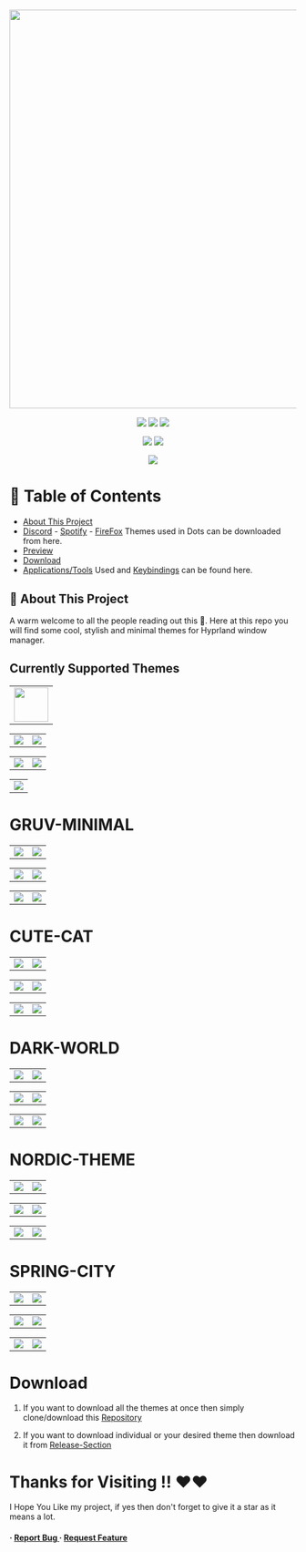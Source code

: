 <h3 align="center">
	<img src="https://github.com/MrVivekRajan/Hypr-Dots/assets/85994908/f8ad6dad-cfbf-4d50-9442-d1a07fbf8e2f" width="700"/><br/>
</h3>

<p align="center">
    <a href="https://github.com/MrVivekRajan/Hypr-Dots/stargazers"><img src="https://img.shields.io/github/stars/MrVivekRajan/Hypr-Dots?colorA=32302f&colorB=458588&style=for-the-badge"></a>
     <a href="https://github.com/MrVivekRajan/Hypr-Dots/contributors"><img src="https://img.shields.io/github/contributors/MrVivekRajan/Hypr-Dots?colorA=32302f&colorB=8651BB&style=for-the-badge"></a>
     <a = href="https://hyprland.org">
            <img src="https://img.shields.io/badge/Arch-Hyprland-blue.svg?style=for-the-badge&labelColor=32302f&logo=&logoColor=black&color=689d6a"></a> 
</p>

 <p align="center"> 
   <a = href="https://youtube.com/@vivek8528?si=WAJ7pkO-3sXl03h5">
            <img src="https://img.shields.io/badge/Youtube-Video-red.svg?style=for-the-badge&labelColor=32302f&color=fb4934"></a> 
   <a href="https://github.com/MrVivekRajan/Hypr-Dots/issues"><img src="https://img.shields.io/github/issues/MrVivekRajan/Hypr-Dots?colorA=32302f&colorB=eebd35&style=for-the-badge"></a>
</p>

<p align="center">
    <a href="https://github.com/MrVivekRajan/Hypr-Dots/blob/main/LICENSE">
        <img src="https://img.shields.io/static/v1.svg?style=for-the-badge&label=License&message=GNU&colorA=32302f&colorB=b16286&logo=unlicense&logoColor=b16286&"/></a>  
</p>

# :notebook_with_decorative_cover: Table of Contents

- [About This Project](#star2-about-the-project)
- [Discord](https://github.com/developer-vivek/Discord-Themes/) - [Spotify](https://github.com/developer-vivek/Spotify-Themes) - [FireFox](https://github.com/Haruzona/penguinFox)  Themes used in Dots can be downloaded from here.
- [Preview](#GRUV-MINIMAL)
- [Download](#Download)
- [Applications/Tools](https://github.com/MrVivekRajan/Hypr-Dots/wiki) Used and [Keybindings](https://github.com/MrVivekRajan/Hypr-Dots/wiki/Keybindings) can be found here.
 

## :star2: About This Project
A warm welcome to all the people reading out this 🤗. Here at this repo you will find some cool, stylish and minimal themes for Hyprland window manager.

## Currently Supported Themes
<div align="center"><table>
<td><img width="60" src="https://www.shareicon.net/data/2016/02/07/281237_theme_512x512.png"/></td>
</table></div>

<div align="center"><table>
<tr><td><a href="https://github.com/MrVivekRajan/Hypr-Dots/tree/main/Gruvminimal"><img src="https://img.shields.io/badge/Gruv-Minimal-yellow.svg?style=for-the-badge&labelColor=458588&color=689d6a"/></a></td>
  
<td><a href="https://github.com/MrVivekRajan/Hypr-Dots/tree/main/Dark-World"><img src="https://img.shields.io/badge/Dark-World-black.svg?style=for-the-badge&labelColor=FFB900&color=282828"/></a></td></tr>
</table></div>

<div align="center"><table>
<tr><td><a href="https://github.com/MrVivekRajan/Hypr-Dots/tree/main/Spring-City"><img src="https://img.shields.io/badge/Spring-City-blue.svg?style=for-the-badge&labelColor=5677fc&color=b95cb9"/></a></td>
  
<td><a href="https://github.com/MrVivekRajan/Hypr-Dots/tree/main/CuteCat"><img src="https://img.shields.io/badge/Cute-Cat-golden.svg?style=for-the-badge&labelColor=073259&color=1D6682"/></a></td></tr>
</table></div>

<div align="center"><table>
<td><a href="https://github.com/MrVivekRajan/Hypr-Dots/tree/main/Nordic"><img src="https://img.shields.io/badge/Nord-Theme-blue.svg?style=for-the-badge&labelColor=2e3440&color=5e81ac"/></a></td>
</table></div>

# GRUV-MINIMAL
<div align="center"><table>
<tr><td><img src="https://github.com/user-attachments/assets/90b0970e-7910-49e5-8947-cfc7171ebd81"/></td>
<td><img src="https://github.com/user-attachments/assets/c6072fbf-edeb-45ef-a3f6-bb975cd6e8db"/></td></tr>
</table></div>

<div align="center"><table>
<tr><td><img src="https://github.com/user-attachments/assets/f4d43ded-c184-4fce-964c-ad577a9696bd"/></td>
<td><img src="https://github.com/user-attachments/assets/6cd15dfa-a43b-4424-a58d-88b1ef7148c3"/></td></tr>
</table></div>

<div align="center"><table>
<tr><td><img src="https://github.com/user-attachments/assets/d3616262-9df3-492c-8d3e-bcf5677064db"/></td>
<td><img src="https://github.com/user-attachments/assets/1c3860e7-0d7e-4fae-b594-7e16a63144bb"/></td></tr>
</table></div>

# CUTE-CAT
<div align="center"><table>
<tr><td><img src="https://github.com/user-attachments/assets/cb3006bd-b732-4316-87b7-9b1898078e17"/></td>
<td><img src="https://github.com/MrVivekRajan/Hypr-Dots/blob/main/Assets/Cute-2.gif?raw=true"/></td></tr>
</table></div>

<div align="center"><table>
<tr><td><img src="https://github.com/MrVivekRajan/Hypr-Dots/blob/main/Assets/Cute-3.gif?raw=true"/></td>
<td><img src="https://github.com/MrVivekRajan/Hypr-Dots/blob/main/Assets/Cute-4.gif"/></td></tr>
</table></div>

<div align="center"><table>
<tr><td><img src="https://github.com/MrVivekRajan/Hypr-Dots/blob/main/Assets/Cute-5.png?raw=true"/></td>
<td><img src="https://github.com/MrVivekRajan/Hypr-Dots/blob/main/Assets/Cute-6.gif?raw=true"/></td></tr>
</table></div>

# DARK-WORLD
<div align="center"><table>
<tr><td><img src="https://github.com/user-attachments/assets/eb9de7a8-ce29-45fc-9b73-b93c8e7c8fac"/></td>
<td><img src="https://github.com/user-attachments/assets/2a1e8e52-4bc0-407a-9df4-bc7f37dcf36c"/></td></tr>
</table></div>

<div align="center"><table>
<tr><td><img src="https://github.com/user-attachments/assets/565bab92-3ad7-4d8d-8dfe-9bf1ae9d6fb4"/></td>
<td><img src="https://github.com/user-attachments/assets/6cea034d-fa89-434a-987f-2f4a1df05510"/></td></tr>
</table></div>

<div align="center"><table>
<tr><td><img src="https://github.com/user-attachments/assets/54539710-43e4-4b51-8417-5dc049178772"/></td>
<td><img src="https://github.com/user-attachments/assets/a151e3a4-886c-4950-833e-2f682b872807"/></td></tr>
</table></div>

# NORDIC-THEME
<div align="center"><table>
<tr><td><img src="https://github.com/user-attachments/assets/bd5f9f6c-92b2-427a-81ad-45ec020c2b8b"/></td>
<td><img src="https://github.com/user-attachments/assets/6230ea8c-10da-4f7e-a03e-8a4755801164"/></td></tr>
</table></div>

<div align="center"><table>
<tr><td><img src="https://github.com/user-attachments/assets/d34e349f-bfd9-405c-94be-a082e942424a"/></td>
<td><img src="https://github.com/user-attachments/assets/c8489303-09f8-4391-a1b2-8b0d93ef1a9f"/></td></tr>
</table></div>

<div align="center"><table>
<tr><td><img src="https://github.com/user-attachments/assets/481cbfe9-742d-454b-b4e8-a490dc3b1d63"/></td>
<td><img src="https://github.com/user-attachments/assets/11275f96-c27c-49c0-ba35-15606e9444f4"/></td></tr>
</table></div>

# SPRING-CITY
<div align="center"><table>
<tr><td><img src="https://github.com/user-attachments/assets/364f3e9c-a903-4b93-96b5-445027df1c74"/></td>
<td><img src="https://github.com/user-attachments/assets/55d17a05-d844-4ee9-9c8f-50e1d1cf6466"/></td></tr>
</table></div>

<div align="center"><table>
<tr><td><img src="https://github.com/user-attachments/assets/5d8aafde-70ec-4a80-9bbc-0f62679c5ff9"/></td>
<td><img src="https://github.com/user-attachments/assets/ab663081-e6bb-4a3e-8476-659cd424b450"/></td></tr>
</table></div>

<div align="center"><table>
<tr><td><img src="https://github.com/user-attachments/assets/956d16bb-e445-47d6-9321-d2454efffc2a"/></td>
<td><img src="https://github.com/user-attachments/assets/254f630c-1e89-4d3e-8e16-eaddaf9130ef"/></td></tr>
</table></div>

# Download
1. If you want to download all the themes at once then simply clone/download this [Repository](https://github.com/MrVivekRajan/Hypr-Dots)

2. If you want to download individual or your desired theme then download it from [Release-Section](https://github.com/MrVivekRajan/Hypr-Dots/releases) 

# Thanks for Visiting !! ❤️❤️
I Hope You Like my project, if yes then don't forget to give it a star as it means a lot.


<h4> <span>· </span> <a href="https://github.com/developer-vivek/Gruvminimal-Dots/issues"> Report Bug </a> <span> · </span> <a href="https://github.com/developer-vivek/Gruvminimal-Dots/issues"> Request Feature </a> </h4>
